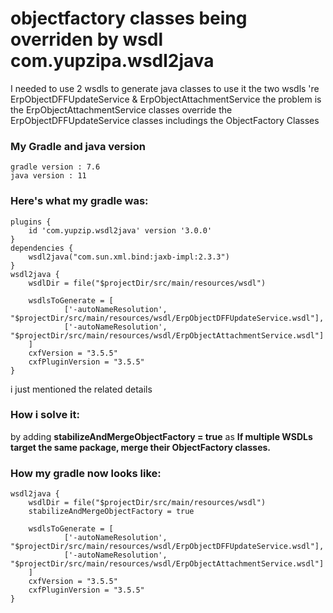 # objectfactory classes being overriden by wsdl com.yupzipa.wsdl2java
I needed to use 2 wsdls to generate java classes to use it
the two wsdls 're ErpObjectDFFUpdateService & ErpObjectAttachmentService
the problem is the ErpObjectAttachmentService classes override the ErpObjectDFFUpdateService classes includings the ObjectFactory Classes

### My Gradle and java version
```
gradle version : 7.6
java version : 11
```
### Here's what my gradle was: 
```
plugins {
	id 'com.yupzip.wsdl2java' version '3.0.0'
}
dependencies {
    wsdl2java("com.sun.xml.bind:jaxb-impl:2.3.3")
}
wsdl2java {
    wsdlDir = file("$projectDir/src/main/resources/wsdl")

    wsdlsToGenerate = [
            ['-autoNameResolution', "$projectDir/src/main/resources/wsdl/ErpObjectDFFUpdateService.wsdl"],
            ['-autoNameResolution', "$projectDir/src/main/resources/wsdl/ErpObjectAttachmentService.wsdl"]
    ]
    cxfVersion = "3.5.5"
    cxfPluginVersion = "3.5.5"
}
```
i just mentioned the related details

### How i solve it:
by adding **stabilizeAndMergeObjectFactory = true**
as **If multiple WSDLs target the same package, merge their ObjectFactory classes.** 

### How my gradle now looks like:
```
wsdl2java {
    wsdlDir = file("$projectDir/src/main/resources/wsdl")
    stabilizeAndMergeObjectFactory = true

    wsdlsToGenerate = [
            ['-autoNameResolution', "$projectDir/src/main/resources/wsdl/ErpObjectDFFUpdateService.wsdl"],
            ['-autoNameResolution', "$projectDir/src/main/resources/wsdl/ErpObjectAttachmentService.wsdl"]
    ]
    cxfVersion = "3.5.5"
    cxfPluginVersion = "3.5.5"
}
```
